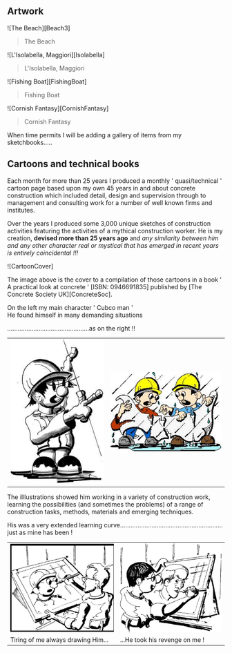## Artwork

![The Beach][Beach3]
> The Beach

![L'Isolabella, Maggiori][Isolabella]
> L'Isolabella, Maggiori

![Fishing Boat][FishingBoat]
> Fishing Boat

![Cornish Fantasy][CornishFantasy]
> Cornish Fantasy

When time permits I will be adding a gallery of items from my sketchbooks.....

## Cartoons and technical books

Each month for more than 25 years I produced a monthly ' quasi/technical ' cartoon page based upon my own 45 years in and about concrete construction which included detail, design and supervision through to management and consulting work for a number of well known firms and institutes.

Over the years I produced some 3,000 unique sketches of construction activities featuring the activities of a mythical construction worker.
He is my creation, **devised more than 25 years ago** and *any similarity between him and any other character real or mystical that has emerged in recent years is entirely coincidental !!!*

![CartoonCover]

The image above is the cover to a compilation of those cartoons in a book ' A practical look at concrete ' \[ISBN: 0946691835] published by [The Concrete Society UK][ConcreteSoc].

On the left my main character ' Cubco man '  
He found himself in many demanding situations

...............................................as on the right !!

<div align="center" class="image-table">
	<table>
		<tr>
			<td class="col2">
				<img src="/assets/jmm/a5.jpg">
			</td>
			<td class="col2">
				<img src="/assets/jmm/crtoon03.jpg">
			</td>
		</tr>
	</table>
</div>

The illlustrations showed him working in a variety of construction work, learning the possibilities (and sometimes the problems) of a range of construction tasks, methods, materials and emerging techniques.

His was a very extended learning curve........................................................... just as mine has been !

<div align="center" class="image-table">
	<table>
		<tr>
			<td class="col2">
				<img src="/assets/jmm/compilation5.jpg">
			</td>
			<td class="col2">
				<img src="/assets/jmm/compilation6.jpg">
			</td>
		</tr>
		<tr>
			<td>
				Tiring of me always drawing Him...
			</td>
			<td>
				...He took his revenge on me !
			</td>
		</tr>
	</table>
</div>